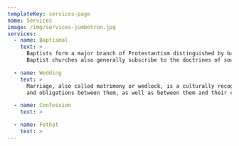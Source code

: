 ```yaml
---
templateKey: services-page
name: Services
image: /img/services-jumbotron.jpg
services:
  - name: Baptismal
    text: >
      Baptists form a major branch of Protestantism distinguished by baptizing professing Christian believers only, and doing so by complete immersion. 
      Baptist churches also generally subscribe to the doctrines of soul competency, sola fide, sola scriptura and congregationalist church government.

  - name: Wedding
    text: >
      Marriage, also called matrimony or wedlock, is a culturally recognised union between people, called spouses, that establishes rights 
      and obligations between them, as well as between them and their children, and between them and their in-laws.

  - name: Confession
    text: >

  - name: Fethat
    text: >
---
```

